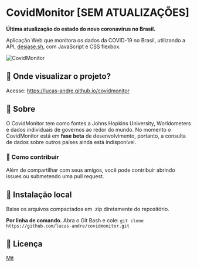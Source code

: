 # CovidMonitor [SEM ATUALIZAÇÕES]
**Última atualização do estado do novo coronavírus no Brasil.**

Aplicação Web que monitora os dados da COVID-19 no Brasil, utilizando a API, [desiase.sh](https://corona.lmao.ninja/), com JavaScript e CSS flexbox.  
  
![CovidMonitor](styles/Covidmonitor.png)  

## 🔬 Onde visualizar o projeto?

Acesse: https://lucas-andre.github.io/covidmonitor

## 🧪 Sobre
O CovidMonitor tem como fontes a Johns Hopkins University, Worldometers e dados individuais de governos ao redor do mundo. No momento o CovidMonitor está em **fase beta** de desenvolvimento, portanto, a consulta de dados sobre outros países ainda está indisponível.

### 🧼 Como contribuir
Além de compartilhar com seus amigos, você pode contribuir abrindo issues ou submetendo uma pull request. 

## 📂 Instalação local 
Baixe os arquivos compactados em .zip diretamente do repositório.

**Por linha de comando.**
Abra o Git Bash e cole: `git clone https://github.com/lucas-andre/covidmonitor.git`

## 📃 Licença 

[Mit](https://choosealicense.com/licenses/mit/)
